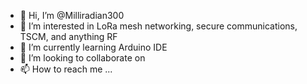 - 👋 Hi, I’m @Milliradian300
- 👀 I’m interested in LoRa mesh networking, secure communications, TSCM, and anything RF
- 🌱 I’m currently learning Arduino IDE 
- 💞️ I’m looking to collaborate on 
- 📫 How to reach me ...

<!---
Milliradian300/Milliradian300 is a ✨ special ✨ repository because its `README.md` (this file) appears on your GitHub profile.
You can click the Preview link to take a look at your changes.
--->
